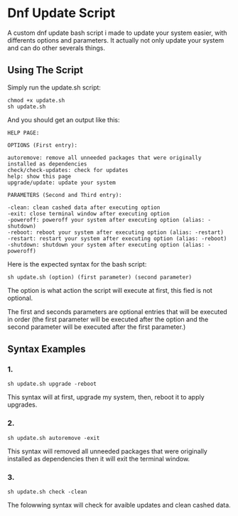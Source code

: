 # Dnf Update Script

A custom dnf update bash script i made to update your system easier, with differents options and parameters. It actually not only update your system and can do other severals things.

## Using The Script

Simply run the update.sh script:

    chmod +x update.sh
    sh update.sh
And you should get an output like this:

    HELP PAGE:
 
    OPTIONS (First entry):
 
    autoremove: remove all unneeded packages that were originally installed as dependencies
    check/check-updates: check for updates
    help: show this page
    upgrade/update: update your system
 
    PARAMETERS (Second and Third entry):
 
    -clean: clean cashed data after executing option
    -exit: close terminal window after executing option
    -poweroff: poweroff your system after executing option (alias: -shutdown)
    -reboot: reboot your system after executing option (alias: -restart)
    -restart: restart your system after executing option (alias: -reboot)
    -shutdown: shutdown your system after executing option (alias: -poweroff)

Here is the expected syntax for the bash script:

    sh update.sh (option) (first parameter) (second parameter)

The option is what action the script will execute at first, this fied is not optional.

The first and seconds parameters are optional entries that will be executed in order (the first parameter will be executed after the option and the second parameter will be executed after the first parameter.)

## Syntax Examples

### 1.

    sh update.sh upgrade -reboot

This syntax will at first, upgrade my system, then, reboot it to apply upgrades.

### 2.

    sh update.sh autoremove -exit

This syntax will removed all unneeded packages that were originally installed as dependencies then it will exit the terminal window.

### 3.

    sh update.sh check -clean

The folowwing syntax will check for avaible updates and clean cashed data.
